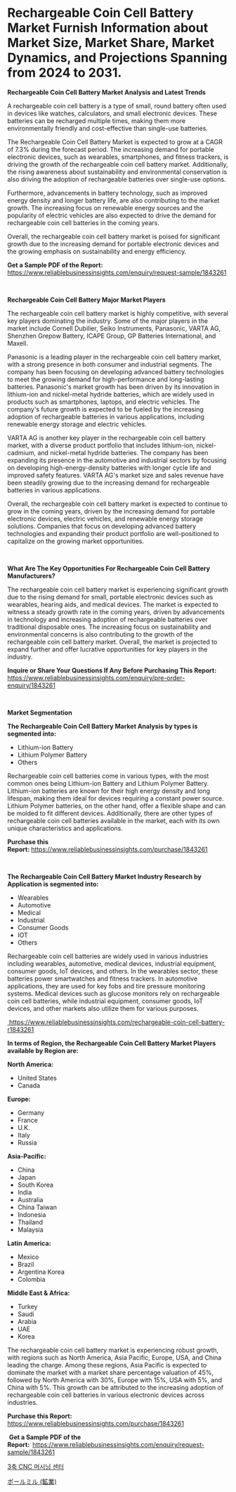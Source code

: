 <p><h1>Rechargeable Coin Cell Battery Market Furnish Information about Market Size, Market Share, Market Dynamics, and Projections Spanning from 2024 to 2031.</h1></p><p><strong>Rechargeable Coin Cell Battery Market Analysis and Latest Trends</strong></p>
<p><p>A rechargeable coin cell battery is a type of small, round battery often used in devices like watches, calculators, and small electronic devices. These batteries can be recharged multiple times, making them more environmentally friendly and cost-effective than single-use batteries.</p><p>The Rechargeable Coin Cell Battery Market is expected to grow at a CAGR of 7.3% during the forecast period. The increasing demand for portable electronic devices, such as wearables, smartphones, and fitness trackers, is driving the growth of the rechargeable coin cell battery market. Additionally, the rising awareness about sustainability and environmental conservation is also driving the adoption of rechargeable batteries over single-use options.</p><p>Furthermore, advancements in battery technology, such as improved energy density and longer battery life, are also contributing to the market growth. The increasing focus on renewable energy sources and the popularity of electric vehicles are also expected to drive the demand for rechargeable coin cell batteries in the coming years.</p><p>Overall, the rechargeable coin cell battery market is poised for significant growth due to the increasing demand for portable electronic devices and the growing emphasis on sustainability and energy efficiency.</p></p>
<p><strong>Get a Sample PDF of the Report:&nbsp;</strong> <a href="https://www.reliablebusinessinsights.com/enquiry/request-sample/1843261">https://www.reliablebusinessinsights.com/enquiry/request-sample/1843261</a></p>
<p>&nbsp;</p>
<p><strong>Rechargeable Coin Cell Battery Major Market Players</strong></p>
<p><p>The rechargeable coin cell battery market is highly competitive, with several key players dominating the industry. Some of the major players in the market include Cornell Dubilier, Seiko Instruments, Panasonic, VARTA AG, Shenzhen Grepow Battery, ICAPE Group, GP Batteries International, and Maxell.</p><p>Panasonic is a leading player in the rechargeable coin cell battery market, with a strong presence in both consumer and industrial segments. The company has been focusing on developing advanced battery technologies to meet the growing demand for high-performance and long-lasting batteries. Panasonic's market growth has been driven by its innovation in lithium-ion and nickel-metal hydride batteries, which are widely used in products such as smartphones, laptops, and electric vehicles. The company's future growth is expected to be fueled by the increasing adoption of rechargeable batteries in various applications, including renewable energy storage and electric vehicles.</p><p>VARTA AG is another key player in the rechargeable coin cell battery market, with a diverse product portfolio that includes lithium-ion, nickel-cadmium, and nickel-metal hydride batteries. The company has been expanding its presence in the automotive and industrial sectors by focusing on developing high-energy-density batteries with longer cycle life and improved safety features. VARTA AG's market size and sales revenue have been steadily growing due to the increasing demand for rechargeable batteries in various applications.</p><p>Overall, the rechargeable coin cell battery market is expected to continue to grow in the coming years, driven by the increasing demand for portable electronic devices, electric vehicles, and renewable energy storage solutions. Companies that focus on developing advanced battery technologies and expanding their product portfolio are well-positioned to capitalize on the growing market opportunities.</p></p>
<p>&nbsp;</p>
<p><strong>What Are The Key Opportunities For Rechargeable Coin Cell Battery Manufacturers?</strong></p>
<p><p>The rechargeable coin cell battery market is experiencing significant growth due to the rising demand for small, portable electronic devices such as wearables, hearing aids, and medical devices. The market is expected to witness a steady growth rate in the coming years, driven by advancements in technology and increasing adoption of rechargeable batteries over traditional disposable ones. The increasing focus on sustainability and environmental concerns is also contributing to the growth of the rechargeable coin cell battery market. Overall, the market is projected to expand further and offer lucrative opportunities for key players in the industry.</p></p>
<p><strong>Inquire or Share Your Questions If Any Before Purchasing This Report:</strong> <a href="https://www.reliablebusinessinsights.com/enquiry/pre-order-enquiry/1843261">https://www.reliablebusinessinsights.com/enquiry/pre-order-enquiry/1843261</a></p>
<p>&nbsp;</p>
<p><strong>Market Segmentation</strong></p>
<p><strong>The Rechargeable Coin Cell Battery Market Analysis by types is segmented into:</strong></p>
<p><ul><li>Lithium-ion Battery</li><li>Lithium Polymer Battery</li><li>Others</li></ul></p>
<p><p>Rechargeable coin cell batteries come in various types, with the most common ones being Lithium-ion Battery and Lithium Polymer Battery. Lithium-ion batteries are known for their high energy density and long lifespan, making them ideal for devices requiring a constant power source. Lithium Polymer batteries, on the other hand, offer a flexible shape and can be molded to fit different devices. Additionally, there are other types of rechargeable coin cell batteries available in the market, each with its own unique characteristics and applications.</p></p>
<p><strong>Purchase this Report:&nbsp;</strong><a href="https://www.reliablebusinessinsights.com/purchase/1843261">https://www.reliablebusinessinsights.com/purchase/1843261</a></p>
<p>&nbsp;</p>
<p><strong>The Rechargeable Coin Cell Battery Market Industry Research by Application is segmented into:</strong></p>
<p><ul><li>Wearables</li><li>Automotive</li><li>Medical</li><li>Industrial</li><li>Consumer Goods</li><li>IOT</li><li>Others</li></ul></p>
<p><p>Rechargeable coin cell batteries are widely used in various industries including wearables, automotive, medical devices, industrial equipment, consumer goods, IoT devices, and others. In the wearables sector, these batteries power smartwatches and fitness trackers. In automotive applications, they are used for key fobs and tire pressure monitoring systems. Medical devices such as glucose monitors rely on rechargeable coin cell batteries, while industrial equipment, consumer goods, IoT devices, and other markets also utilize them for various purposes.</p></p>
<p><a href="https://www.reliablebusinessinsights.com/rechargeable-coin-cell-battery-r1843261">&nbsp;https://www.reliablebusinessinsights.com/rechargeable-coin-cell-battery-r1843261</a></p>
<p><strong>In terms of Region, the Rechargeable Coin Cell Battery Market Players available by Region are:</strong></p>
<p>
    <p> <strong> North America: </strong>
        <ul>
            <li>United States</li>
            <li>Canada</li>
        </ul>
        </p> 
    <p> <strong> Europe: </strong>
        <ul>
            <li>Germany</li>
            <li>France</li>
            <li>U.K.</li>
            <li>Italy</li>
            <li>Russia</li>
        </ul>
        </p> 
    <p> <strong> Asia-Pacific: </strong>
        <ul>
            <li>China</li>
            <li>Japan</li>
            <li>South Korea</li>
            <li>India</li>
            <li>Australia</li>
            <li>China Taiwan</li>
            <li>Indonesia</li>
            <li>Thailand</li>
            <li>Malaysia</li>
        </ul>
        </p> 
    <p> <strong> Latin America: </strong>
        <ul>
            <li>Mexico</li>
            <li>Brazil</li>
            <li>Argentina Korea</li>
            <li>Colombia</li>
        </ul>
        </p> 
    <p> <strong> Middle East & Africa: </strong>
        <ul>
            <li>Turkey</li>
            <li>Saudi</li>
            <li>Arabia</li>
            <li>UAE</li>
            <li>Korea</li>
        </ul>
    </p>
    </p>
<p><p>The rechargeable coin cell battery market is experiencing robust growth, with regions such as North America, Asia Pacific, Europe, USA, and China leading the charge. Among these regions, Asia Pacific is expected to dominate the market with a market share percentage valuation of 45%, followed by North America with 30%, Europe with 15%, USA with 5%, and China with 5%. This growth can be attributed to the increasing adoption of rechargeable coin cell batteries in various electronic devices across industries.</p></p>
<p><strong>Purchase this Report: </strong><a href="https://www.reliablebusinessinsights.com/purchase/1843261">https://www.reliablebusinessinsights.com/purchase/1843261</a></p>
<p>&nbsp;<strong>Get a Sample PDF of the Report:&nbsp;&nbsp;</strong><a href="https://www.reliablebusinessinsights.com/enquiry/request-sample/1843261">https://www.reliablebusinessinsights.com/enquiry/request-sample/1843261</a></p>
<p><strong></strong></p>
<p><p><a href="https://github.com/chupp85/Market-Research-Report-List-1/blob/main/7000568159300.md">3축 CNC 머시닝 센터</a></p><p><a href="https://github.com/AaronVargas43/Market-Research-Report-List-2/blob/main/8148357149587.md">ボールミル (鉱業)</a></p></p>